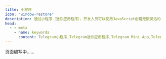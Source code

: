 ```yaml
---
title: 小程序
icon: "window-restore"
description: 通过小程序（迷你应用程序），开发人员可以使用JavaScript创建无限灵活的界面，这些界面可以在 Telegram 内启动，并且可以完全取代任何网站。访问TGwiki - Telegram知识库，了解更多Telegram使用技巧。
head:
  - - meta
    - name: keywords
      content: Telegram小程序,Telegram迷你应用程序,Telegram Mini App,Telegram Web App,TG小程序,TG迷你应用程序,TG Mini App,TG Web App,电报小程序,电报迷你应用程序,电报 Mini App,电报 Web App,Telegram功能,TGwiki,Telegram知识库
---
```


页面编写中……
